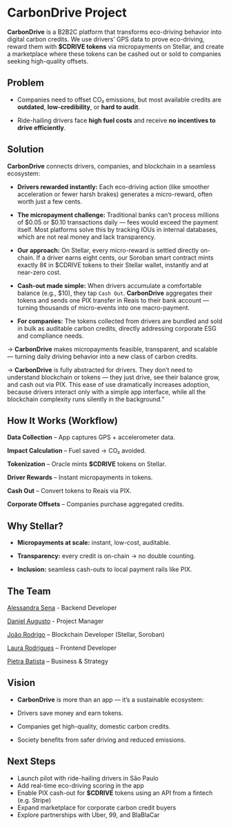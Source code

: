 # CarbonDrive Project 

**CarbonDrive** is a B2B2C platform that transforms eco-driving behavior into digital carbon credits.
We use drivers’ GPS data to prove eco-driving, reward them with **$CDRIVE tokens** via micropayments on Stellar, and create a marketplace where these tokens can be cashed out or sold to companies seeking high-quality offsets.

## Problem

- Companies need to offset CO₂ emissions, but most available credits are **outdated**, **low-credibility**, or **hard to audit**.

- Ride-hailing drivers face **high fuel costs** and receive **no incentives to drive efficiently**.


## Solution

**CarbonDrive** connects drivers, companies, and blockchain in a seamless ecosystem:

- **Drivers rewarded instantly:** Each eco-driving action (like smoother acceleration or fewer harsh brakes) generates a micro-reward, often worth just a few cents.

- **The micropayment challenge:** Traditional banks can’t process millions of $0.05 or $0.10 transactions daily — fees would exceed the payment itself. Most platforms solve this by tracking IOUs in internal databases, which are not real money and lack transparency.

- **Our approach:** On Stellar, every micro-reward is settled directly on-chain. If a driver earns eight cents, our Soroban smart contract mints exactly 8¢ in $CDRIVE tokens to their Stellar wallet, instantly and at near-zero cost.

- **Cash-out made simple:** When drivers accumulate a comfortable balance (e.g., $10), they tap `Cash Out`. **CarbonDrive** aggregates their tokens and sends one PIX transfer in Reais to their bank account — turning thousands of micro-events into one macro-payment.

- **For companies:** The tokens collected from drivers are bundled and sold in bulk as auditable carbon credits, directly addressing corporate ESG and compliance needs.

→ **CarbonDrive** makes micropayments feasible, transparent, and scalable — turning daily driving behavior into a new class of carbon credits. 

→ **CarbonDrive** is fully abstracted for drivers. They don’t need to understand blockchain or tokens — they just drive, see their balance grow, and cash out via PIX. This ease of use dramatically increases adoption, because drivers interact only with a simple app interface, while all the blockchain complexity runs silently in the background.”

## How It Works (Workflow)

**Data Collection** – App captures GPS + accelerometer data.

**Impact Calculation** – Fuel saved → CO₂ avoided.

**Tokenization** – Oracle mints **$CDRIVE** tokens on Stellar.

**Driver Rewards** – Instant micropayments in tokens.

**Cash Out** – Convert tokens to Reais via PIX.

**Corporate Offsets** – Companies purchase aggregated credits.

## Why Stellar?

- **Micropayments at scale:** instant, low-cost, auditable.

- **Transparency:** every credit is on-chain → no double counting.

- **Inclusion:** seamless cash-outs to local payment rails like PIX.

## The Team

[Alessandra Sena](https://www.linkedin.com/in/alessandra-ns-sena?utm_source=share&utm_campaign=share_via&utm_content=profile&utm_medium=android_app) - Backend Developer 

[Daniel Augusto](https://www.linkedin.com/in/danielaraujogonncalves/) - Project Manager

[João Rodrigo](https://www.linkedin.com/in/joaorodrigodias) – Blockchain Developer (Stellar, Soroban)

[Laura Rodrigues](www.linkedin.com/in/laura-rodrigues31) – Frontend Developer

[Pietra Batista](https://www.linkedin.com/in/pietrabatista) – Business & Strategy

## Vision

- **CarbonDrive** is more than an app — it’s a sustainable ecosystem:

- Drivers save money and earn tokens.

- Companies get high-quality, domestic carbon credits.

- Society benefits from safer driving and reduced emissions.

## Next Steps
- Launch pilot with ride-hailing drivers in São Paulo  
- Add real-time eco-driving scoring in the app  
- Enable PIX cash-out for **$CDRIVE** tokens using an API from a fintech (e.g. Stripe)
- Expand marketplace for corporate carbon credit buyers  
- Explore partnerships with Uber, 99, and BlaBlaCar


